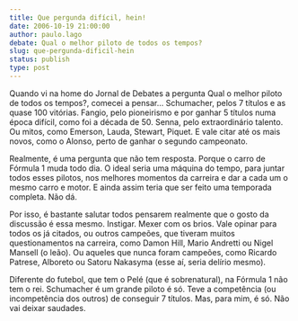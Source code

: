 ```yaml
---
title: Que pergunda difícil, hein!
date: 2006-10-19 21:00:00
author: paulo.lago
debate: Qual o melhor piloto de todos os tempos?
slug: que-pergunda-dificil-hein
status: publish 
type: post
---
```


Quando vi na home do Jornal de Debates a pergunta Qual o melhor piloto de todos os tempos?, comecei a pensar... Schumacher, pelos 7 títulos e as quase 100 vitórias. Fangio, pelo pioneirismo e por ganhar 5 títulos numa época difícil, como foi a década de 50. Senna, pelo extraordinário talento. Ou mitos, como Emerson, Lauda, Stewart, Piquet. E vale citar até os mais novos, como o Alonso, perto de ganhar o segundo campeonato.


Realmente, é uma pergunta que não tem resposta. Porque o carro de Fórmula 1 muda todo dia. O ideal seria uma máquina do tempo, para juntar todos esses pilotos, nos melhores momentos da carreira e dar a cada um o mesmo carro e motor. E ainda assim teria que ser feito uma temporada completa. Não dá. 


Por isso, é bastante salutar todos pensarem realmente que o gosto da discussão é essa mesmo. Instigar. Mexer com os brios. Vale opinar para todos os já citados, ou outros campeões, que tiveram muitos questionamentos na carreira, como Damon Hill, Mario Andretti ou Nigel Mansell (o leão). Ou aqueles que nunca foram campeões, como Ricardo Patrese, Alboreto ou Satoru Nakasyma (esse aí, seria delírio mesmo).


Diferente do futebol, que tem o Pelé (que é sobrenatural), na Fórmula 1 não tem o rei. Schumacher é um grande piloto é só. Teve a competência (ou incompetência dos outros) de conseguir 7 títulos. Mas, para mim, é só. Não vai deixar saudades.


